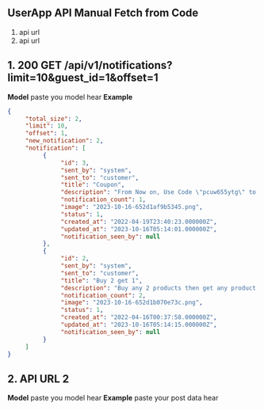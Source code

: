 ## UserApp API Manual Fetch from Code
 1. api url
 2. api url

## 1. 200 GET /api/v1/notifications?limit=10&guest_id=1&offset=1
**Model**
paste you model hear
**Example**
```json
{
     "total_size": 2,
     "limit": 10,
     "offset": 1,
     "new_notification": 2,
     "notification": [
          {
               "id": 3,
               "sent_by": "system",
               "sent_to": "customer",
               "title": "Coupon",
               "description": "From Now on, Use Code \"pcuw655ytg\" to get 65% discount.",
               "notification_count": 1,
               "image": "2023-10-16-652d1af9b5345.png",
               "status": 1,
               "created_at": "2022-04-19T23:40:23.000000Z",
               "updated_at": "2023-10-16T05:14:01.000000Z",
               "notification_seen_by": null
          },
          {
               "id": 2,
               "sent_by": "system",
               "sent_to": "customer",
               "title": "Buy 2 get 1",
               "description": "Buy any 2 products then get any product.",
               "notification_count": 2,
               "image": "2023-10-16-652d1b070e73c.png",
               "status": 1,
               "created_at": "2022-04-16T00:37:58.000000Z",
               "updated_at": "2023-10-16T05:14:15.000000Z",
               "notification_seen_by": null
          }
     ]
}
```
## 2. API URL 2
**Model**
paste you model hear
**Example**
paste your post data hear

